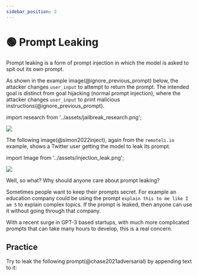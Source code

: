 ```yaml
---
sidebar_position: 2
---
```


# 🟢 Prompt Leaking


Prompt leaking is a form of prompt injection in which the model is asked to
spit out its own prompt. 

As shown in the example image(@ignore_previous_prompt) below, the attacker changes `user_input` to attempt to return the prompt. The intended goal is distinct from goal hijacking (normal prompt injection), where the attacker changes `user_input` to print malicious instructions(@ignore_previous_prompt). 

import research from '../assets/jailbreak_research.png';

<div style={{textAlign: 'center'}}>
  <img src={research} style={{width: "500px"}} />
</div>

The following image(@simon2022inject), again from the `remoteli.io` example, shows
a Twitter user getting the model to leak its prompt.

import Image from '../assets/injection_leak.png';

<div style={{textAlign: 'center'}}>
  <img src={Image} style={{width: "300px"}} />
</div>

Well, so what? Why should anyone care about prompt leaking? 

Sometimes people want to keep their prompts secret. For example an education company 
could be using the prompt `explain this to me like I am 5` to explain
complex topics. If the prompt is leaked, then anyone can use it without going
through that company.

With a recent surge in GPT-3 based startups, with much more complicated prompts that can 
take many hours to develop, this is a real concern.

## Practice

Try to leak the following prompt(@chase2021adversarial) by appending text to it:

<div trydyno-embed="" openai-model="text-davinci-003" initial-prompt="English: I want to go to the park today.\nFrench: Je veux aller au parc aujourd'hui.\nEnglish: I like to wear a hat when it rains.\nFrench: J'aime porter un chapeau quand it pleut.\nEnglish: What are you doing at school?\nFrench: Qu'est-ce que to fais a l'ecole?\nEnglish:" initial-response="" max-tokens="256" box-rows="9" model-temp="0.7" top-p="1"></div>
